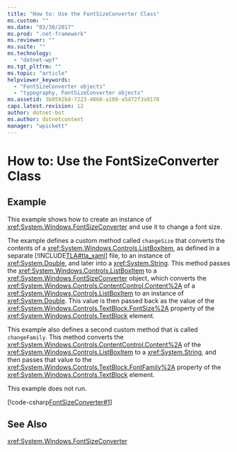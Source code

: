 ```yaml
---
title: "How to: Use the FontSizeConverter Class"
ms.custom: ""
ms.date: "03/30/2017"
ms.prod: ".net-framework"
ms.reviewer: ""
ms.suite: ""
ms.technology: 
  - "dotnet-wpf"
ms.tgt_pltfrm: ""
ms.topic: "article"
helpviewer_keywords: 
  - "FontSizeConverter objects"
  - "typography, FontSizeConverter objects"
ms.assetid: 3b0592bd-7223-4860-a108-a5d72f3a9178
caps.latest.revision: 12
author: dotnet-bot
ms.author: dotnetcontent
manager: "wpickett"
---
```

# How to: Use the FontSizeConverter Class
## Example  
 This example shows how to create an instance of                      <xref:System.Windows.FontSizeConverter> and use it to change a font size.  
  
 The example defines a custom method called                      `changeSize` that converts the contents of a                      <xref:System.Windows.Controls.ListBoxItem>, as defined in a separate                      [!INCLUDE[TLA#tla_xaml](../../../../includes/tlasharptla-xaml-md.md)] file, to an instance of                      <xref:System.Double>, and later into a                      <xref:System.String>. This method passes the                      <xref:System.Windows.Controls.ListBoxItem> to a                      <xref:System.Windows.FontSizeConverter> object, which converts the                      <xref:System.Windows.Controls.ContentControl.Content%2A> of a                      <xref:System.Windows.Controls.ListBoxItem> to an instance of                      <xref:System.Double>. This value is then passed back as the value of the                      <xref:System.Windows.Controls.TextBlock.FontSize%2A> property of the                      <xref:System.Windows.Controls.TextBlock> element.  
  
 This example also defines a second custom method that is called                      `changeFamily`. This method converts the                      <xref:System.Windows.Controls.ContentControl.Content%2A> of the                      <xref:System.Windows.Controls.ListBoxItem> to a                      <xref:System.String>, and then passes that value to the                      <xref:System.Windows.Controls.TextBlock.FontFamily%2A> property of the                      <xref:System.Windows.Controls.TextBlock> element.  
  
 This example does not run.  
  
 [!code-csharp[FontSizeConverter#1](../../../../samples/snippets/csharp/VS_Snippets_Wpf/FontSizeConverter/CSharp/Window1.xaml.cs#1)]  
  
## See Also  
 <xref:System.Windows.FontSizeConverter>

